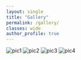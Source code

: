 ```yaml
---
layout: single
title: "Gallery"
permalink: /gallery/
classes: wide
author_profile: true
---
```


<div class="gallery-grid">
  <img src="{{ '/images/4b2f284f-c1d5-4e96-b837-8c6bb2336c01.JPG' | relative_url }}" alt="pic1">
  <img src="{{ '/images/DSC00225.JPG' | relative_url }}" alt="pic2">
  <img src="{{ '/images/IMG_4952.jpg' | relative_url }}" alt="pic3">
  <img src="{{ '/images/98192692-3eb5-4caa-9363-1ebfe9f15a0c.JPG'| | relative_url }}" alt="pic4">

  <!-- add more as needed -->
</div>
